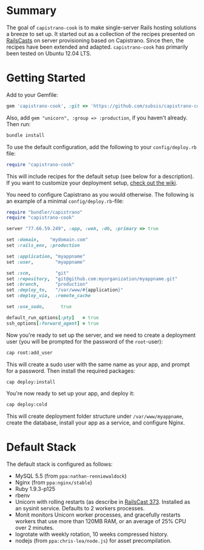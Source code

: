 # Summary

The goal of `capistrano-cook` is to make single-server Rails hosting solutions a breeze to set up. It started out as a collection of the recipes presented on [RailsCasts](http://railscasts.com) on server provisioning based on Capistrano. Since then, the recipes have been extended and adapted. `capistrano-cook` has primarily been tested on Ubuntu 12.04 LTS.

# Getting Started

Add to your Gemfile:

````ruby
gem 'capistrano-cook', :git => 'https://github.com/subsis/capistrano-cook.git'
````

Also, add `gem "unicorn", :group => :production`, if you haven't already. Then run:

````bash
bundle install
````

To use the default configuration, add the following to your `config/deploy.rb` file:

````ruby
require "capistrano-cook"
````

This will include recipes for the default setup (see below for a description). If you want to customize your deployment setup, [check out the wiki](https://github.com/Subsis/capistrano-cook/wiki).

You need to configure Capistrano as you would otherwise. The following is an example of a minimal `config/deploy.rb`-file:

````ruby
require "bundler/capistrano"
require "capistrano-cook"

server "77.66.59.249", :app, :web, :db, :primary => true

set :domain,    "mydomain.com"
set :rails_env, :production

set :application, "myappname"
set :user,        "myappname"

set :scm,         "git"
set :repository,  "git@github.com:myorganization/myappname.git"
set :branch,      "production"
set :deploy_to,   "/var/www/#{application}"
set :deploy_via,  :remote_cache

set :use_sudo,      true

default_run_options[:pty]   = true
ssh_options[:forward_agent] = true
````

Now you're ready to set up the server, and we need to create a deployment user (you will be prompted for the password of the `root`-user):

````bash
cap root:add_user
````

This will create a sudo user with the same name as your app, and prompt for a password. Then install the required packages:

````bash
cap deploy:install
````

You're now ready to set up your app, and deploy it:

````bash
cap deploy:cold
````

This will create deployment folder structure under `/var/www/myappname`, create the database, install your app as a service, and configure Nginx.

# Default Stack

The default stack is configured as follows:

* MySQL 5.5 (from `ppa:nathan-renniewaldock`)
* Nginx (from `ppa:nginx/stable`)
* Ruby 1.9.3-p125
* rbenv
* Unicorn with rolling restarts (as describe in [RailsCast 373](http://railscasts.com/episodes/373-zero-downtime-deployment). Installed as an sysinit service. Defaults to 2 workers processes.
* Monit monitors Unicorn worker processes, and gracefully restarts workers that use more than 120MB RAM, or an average of 25% CPU over 2 minutes.
* logrotate with weekly rotation, 10 weeks compressed history.
* nodejs (from `ppa:chris-lea/node.js`) for asset precompilation.